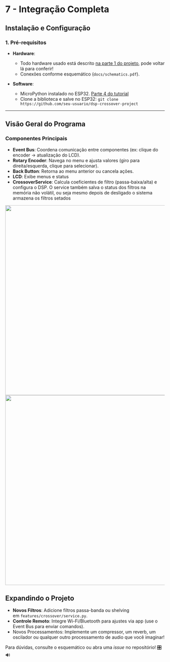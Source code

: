 # 7 - Integração Completa


## **Instalação e Configuração**

### **1. Pré-requisitos**

- **Hardware**:
    - Todo hardware usado está descrito [na parte 1 do projeto](1%20-%20Introdução.md), pode voltar lá para conferir!
    - Conexões conforme esquemático (`docs/schematics.pdf`).

- **Software**:
    - MicroPython instalado no ESP32. [Parte 4 do tutorial](4%20-%20ESP32%20-%20Primeiros%20Passos%20-%20Setup%20do%20Ambiente%20de%20Desenvolvimento.md)
    - Clone a biblioteca e salve no ESP32:
        `git clone https://github.com/seu-usuario/dsp-crossover-project`

---

## **Visão Geral do Programa**

###  Componentes Principais

- **Event Bus**: Coordena comunicação entre componentes (ex: clique do encoder → atualização do LCD).
- **Rotary Encoder**: Navega no menu e ajusta valores (giro para direita/esquerda, clique para selecionar).
- **Back Button**: Retorna ao menu anterior ou cancela ações.
- **LCD**: Exibe menus e status
- **CrossoverService**: Calcula coeficientes de filtro (passa-baixa/alta) e configura o DSP. O service também salva o status dos filtros na memória não volátil, ou seja mesmo depois de desligado o sistema armazena os filtros setados

<img src="../Images/Pasted image 20250130203043.png" width=600px />
<img src="../Images/Pasted%20image%2020250130203108.png" width=600px />

## **Expandindo o Projeto**

- **Novos Filtros**: Adicione filtros passa-banda ou shelving em `features/crossover/service.py`.
- **Controle Remoto**: Integre Wi-Fi/Bluetooth para ajustes via app (use o Event Bus para enviar comandos).
- Novos Processamentos: Implemente um compressor, um reverb, um oscilador ou qualquer outro processamento de audio que você imaginar!

Para dúvidas, consulte o esquemático ou abra uma _issue_ no repositório! 🎛️🔊